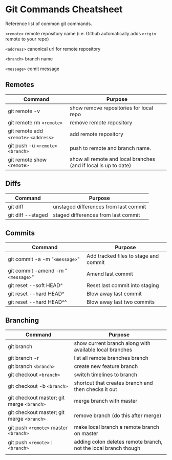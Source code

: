 # Git Commands Cheatsheet

Reference list of common git commands. 

`<remote>` remote repository name (i.e. Github automatically adds `origin` remote to your repo)

`<address>` canonical url for remote repository

`<branch>` branch name

`<message>` comit message

## Remotes
| Command                                                                                                            | Purpose                                                                                                        |
| ------------------------------------------------------------------------------------------------------------------ | ---------------------------------------------------------------------------------------------------------------|
| git remote -v                                                                                                      | show remove repositories for local repo                                                                        |
| git remote rm `<remote>`                                                                                             | remove remote repository                                                                                       |
| git remote add `<remote>` `<address>`                                                                                | add remote repository                                                                                          |
| git push  -u `<remote>` `<branch>`                                                                                 | push to remote and branch name.                                                                                |
| git remote show `<remote>`                                                                                 | show all remote and local branches (and if local is up to date) 

## Diffs
| Command                                                                                                            | Purpose                                                                                                        |
| ------------------------------------------------------------------------------------------------------------------ | ---------------------------------------------------------------------------------------------------------------|
| git diff                                                                                                           | unstaged differences from last commit                                                                          |
| git diff --staged                                                                                                  | staged differences from last commit                                                                            |

## Commits
| Command                                                                                                            | Purpose                                                                                                        |
| ------------------------------------------------------------------------------------------------------------------ | ---------------------------------------------------------------------------------------------------------------|
| git commit -a -m "`<message>`"                                                                                     | Add tracked files to stage and commit                                                                          |
| git commit -amend -m "`<message>`"                                                                                 | Amend last commit                                                                                              |
| git reset --soft HEAD^                                                                                             | Reset last commit into staging                                                                                 |
| git reset --hard HEAD^                                                                                             | Blow away last commit                                                                                          |
| git reset --hard HEAD^^                                                                                            | Blow away last two commits                                                                                     |

## Branching
| Command                                                                                                            | Purpose                                                                                                        |
| ------------------------------------------------------------------------------------------------------------------ | ---------------------------------------------------------------------------------------------------------------|
| git branch                                                                                                         | show current branch along with available local branches                                                                                            |
| git branch -r                                                                                               | list all remote branches branch                                                                                      |
| git branch `<branch>`                                                                                                | create new feature branch                                                                                      |
| git checkout `<branch>`                                                                                       | switch timelines to branch                                                                                     |
| git checkout -b `<branch>`                                                                                    | shortcut that creates branch and then checks it out                                                            |
| git checkout master; git merge `<branch>`                                                                     | merge branch with master                                                                                       |
| git checkout master; git merge `<branch>`                                                                     | remove branch (do this after merge)                                                                            |
| git push `<remote>` master `<branch>`                                                                     | make local branch a remote branch on master  
| git push `<remote>` :`<branch>`                                                                    | adding colon deletes remote branch, not the local branch though
                                                                          |